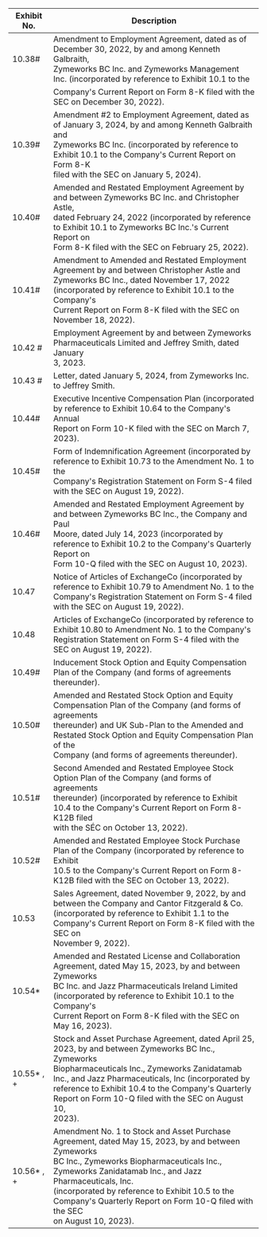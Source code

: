 | Exhibit No.  | Description                                                                                                                                                                                                                                                                                                                                           |
|--------------|-------------------------------------------------------------------------------------------------------------------------------------------------------------------------------------------------------------------------------------------------------------------------------------------------------------------------------------------------------|
| 10.38#       | Amendment to Employment Agreement, dated as of December 30, 2022, by and among Kenneth Galbraith,<br>Zymeworks BC Inc. and Zymeworks Management Inc. (incorporated by reference to Exhibit 10.1 to the                                                                                                                                                |
|              | Company's Current Report on Form 8-K filed with the SEC on December 30, 2022).                                                                                                                                                                                                                                                                        |
| 10.39#       | Amendment #2 to Employment Agreement, dated as of January 3, 2024, by and among Kenneth Galbraith and<br>Zymeworks BC Inc. (incorporated by reference to Exhibit 10.1 to the Company's Current Report on Form 8-K<br>filed with the SEC on January 5, 2024).                                                                                          |
| 10.40#       | Amended and Restated Employment Agreement by and between Zymeworks BC Inc. and Christopher Astle,<br>dated February 24, 2022 (incorporated by reference to Exhibit 10.1 to Zymeworks BC Inc.'s Current Report on<br>Form 8-K filed with the SEC on February 25, 2022).                                                                                |
| 10.41#       | Amendment to Amended and Restated Employment Agreement by and between Christopher Astle and<br>Zymeworks BC Inc., dated November 17, 2022 (incorporated by reference to Exhibit 10.1 to the Company's<br>Current Report on Form 8-K filed with the SEC on November 18, 2022).                                                                         |
| 10.42 #      | Employment Agreement by and between Zymeworks Pharmaceuticals Limited and Jeffrey Smith, dated January<br>3, 2023.                                                                                                                                                                                                                                    |
| 10.43 #      | Letter, dated January 5, 2024, from Zymeworks Inc. to Jeffrey Smith.                                                                                                                                                                                                                                                                                  |
| 10.44#       | Executive Incentive Compensation Plan (incorporated by reference to Exhibit 10.64 to the Company's Annual<br>Report on Form 10-K filed with the SEC on March 7, 2023).                                                                                                                                                                                |
| 10.45#       | Form of Indemnification Agreement (incorporated by reference to Exhibit 10.73 to the Amendment No. 1 to the<br>Company's Registration Statement on Form S-4 filed with the SEC on August 19, 2022).                                                                                                                                                   |
| 10.46#       | Amended and Restated Employment Agreement by and between Zymeworks BC Inc., the Company and Paul<br>Moore, dated July 14, 2023 (incorporated by reference to Exhibit 10.2 to the Company's Quarterly Report on<br>Form 10-Q filed with the SEC on August 10, 2023).                                                                                   |
| 10.47        | Notice of Articles of ExchangeCo (incorporated by reference to Exhibit 10.79 to Amendment No. 1 to the<br>Company's Registration Statement on Form S-4 filed with the SEC on August 19, 2022).                                                                                                                                                        |
| 10.48        | Articles of ExchangeCo (incorporated by reference to Exhibit 10.80 to Amendment No. 1 to the Company's<br>Registration Statement on Form S-4 filed with the SEC on August 19, 2022).                                                                                                                                                                  |
| 10.49#       | Inducement Stock Option and Equity Compensation Plan of the Company (and forms of agreements<br>thereunder).                                                                                                                                                                                                                                          |
| 10.50#       | Amended and Restated Stock Option and Equity Compensation Plan of the Company (and forms of agreements<br>thereunder) and UK Sub-Plan to the Amended and Restated Stock Option and Equity Compensation Plan of the<br>Company (and forms of agreements thereunder).                                                                                   |
| 10.51#       | Second Amended and Restated Employee Stock Option Plan of the Company (and forms of agreements<br>thereunder) (incorporated by reference to Exhibit 10.4 to the Company's Current Report on Form 8-K12B filed<br>with the SÉC on October 13, 2022).                                                                                                   |
| 10.52#       | Amended and Restated Employee Stock Purchase Plan of the Company (incorporated by reference to Exhibit<br>10.5 to the Company's Current Report on Form 8-K12B filed with the SEC on October 13, 2022).                                                                                                                                                |
| 10.53        | Sales Agreement, dated November 9, 2022, by and between the Company and Cantor Fitzgerald & Co.<br>(incorporated by reference to Exhibit 1.1 to the Company's Current Report on Form 8-K filed with the SEC on<br>November 9, 2022).                                                                                                                  |
| $10.54*$     | Amended and Restated License and Collaboration Agreement, dated May 15, 2023, by and between Zymeworks<br>BC Inc. and Jazz Pharmaceuticals Ireland Limited (incorporated by reference to Exhibit 10.1 to the Company's<br>Current Report on Form 8-K filed with the SEC on May 16, 2023).                                                             |
| $10.55*$ , + | Stock and Asset Purchase Agreement, dated April 25, 2023, by and between Zymeworks BC Inc., Zymeworks<br>Biopharmaceuticals Inc., Zymeworks Zanidatamab Inc., and Jazz Pharmaceuticals, Inc (incorporated by<br>reference to Exhibit 10.4 to the Company's Quarterly Report on Form 10-Q filed with the SEC on August 10,<br>2023).                   |
| $10.56*$ , + | Amendment No. 1 to Stock and Asset Purchase Agreement, dated May 15, 2023, by and between Zymeworks<br>BC Inc., Zymeworks Biopharmaceuticals Inc., Zymeworks Zanidatamab Inc., and Jazz Pharmaceuticals, Inc.<br>(incorporated by reference to Exhibit 10.5 to the Company's Quarterly Report on Form 10-Q filed with the SEC<br>on August 10, 2023). |